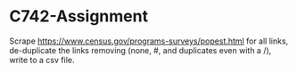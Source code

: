 # C742-Assignment
Scrape https://www.census.gov/programs-surveys/popest.html for all links, de-duplicate the links removing (none, #, and duplicates even with a /), write to a csv file. 
